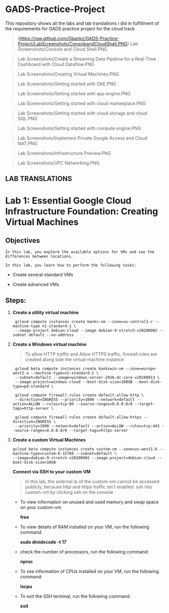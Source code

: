 # GADS-Practice-Project
  This repository shows all the labs and lab translations i did in fulfillment of the requirements for GADS practice project for the cloud track

  >(https://raw.github.com/Gbankz/GADS-Practice-Project/LabScreenshots/ConsoleandCloudShell.PNG)
  >Lab Screenshots/Console and Cloud Shell.PNG

  >Lab Screenshots/Create a Streaming Data Pipeline for a Real-Time Dashboard with Cloud Dataflow.PNG

  >Lab Screenshots/Creating Virtual Machines.PNG

  >Lab Screenshots/Getting started with GKE.PNG

  >Lab Screenshots/Getting started with app engine.PNG

  >Lab Screenshots/Getting started with cloud marketplace.PNG

  >Lab Screenshots/Getting started with cloud storage and cloud SQL.PNG

  >Lab Screenshots/Getting started with compute engine.PNG

  >Lab Screenshots/Implement Private Google Access and Cloud NAT.PNG

  >Lab Screenshots/Infrastructure Preview.PNG

  >Lab Screenshots/VPC Networking.PNG
  

## LAB TRANSLATIONS

# Lab 1: Essential Google Cloud Infrastructure Foundation: Creating Virtual Machines

## Objectives

    In this lab, you explore the available options for VMs and see the differences between locations.

    In this lab, you learn how to perform the following tasks:

 * Create several standard VMs

 * Create advanced VMs
        
## Steps:

1. **Create a utility virtual machine**

        gcloud compute instances create banks-vm --zone=us-central1-c --machine-type n1-standard-1 \
        --image-project debian-cloud --image debian-9-stretch-v20200902 --subnet default --no-address

2. **Create a Windows virtual machine**
      > To allow HTTP traffic and Allow HTTPS traffic, firewall rules are created along side the virtual machine instance    

        gcloud beta compute instances create bankswin-vm --zone=europe-west2-a --machine-type=n1-standard-2 \
        --subnet=default --image=windows-server-2016-dc-core-v20200813 \
        --image-project=windows-cloud --boot-disk-size=100GB --boot-disk-type=pd-standard \
  
        gcloud compute firewall-rules create default-allow-http \
        --direction=INGRESS --priority=1000 --network=default --action=ALLOW --rules=tcp:80 --source-ranges=0.0.0.0/0 --target-tags=http-server \
    
        gcloud compute firewall-rules create default-allow-https --direction=INGRESS \
        --priority=1000 --network=default --action=ALLOW --rules=tcp:443 --source-ranges=0.0.0.0/0 --target-tags=https-server

 3. **Create a custom Virtual Machines**
 
        gcloud beta compute instances create custom-vm --zone=us-west1-b --machine-type=custom-6-32768 --subnet=default \
        --image=debian-9-stretch-v20200902 --image-project=debian-cloud --boot-disk-size=10GB 

       **Connect via SSH to your custom VM**
       
       >In this lab, the external ip of the custom-vm cannot be accessed publicly, because http and https traffic isn't enabled.
        ssh into custom-vm by clicking ssh on the console

       - To view information on unused and used memory and swap space on your custom-vm
         
         __free__

       - To view details of RAM installed on your VM, run the following command:
         
         __sudo dmidecode -t 17__

       - check the number of processors, run the following command:
        
         __nproc__

       - To see information of CPUs installed on your VM, run the following command:
         
         __lscpu__
        
       - To exit the SSH terminal, run the following command: 
       
         __exit__ 

